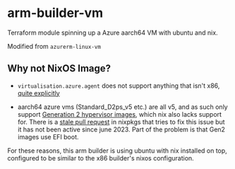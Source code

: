 <!--
SPDX-FileCopyrightText: 2022-2024 TII (SSRC) and the Ghaf contributors
SPDX-License-Identifier: Apache-2.0
-->

# arm-builder-vm

Terraform module spinning up a Azure aarch64 VM with ubuntu and nix.

Modified from `azurerm-linux-vm`

## Why not NixOS Image?

- `virtualisation.azure.agent` does not support anything that isn't x86, [quite explicitly](https://github.com/NixOS/nixpkgs/blob/master/nixos/modules/virtualisation/azure-agent.nix#L38)

- aarch64 azure vms (Standard_D2ps_v5 etc.) are all v5, and as such only support [Generation 2 hypervisor images](https://learn.microsoft.com/en-us/azure/virtual-machines/generation-2), which nix also lacks support for.
There is a [stale pull request](https://github.com/NixOS/nixpkgs/pull/236110) in nixpkgs that tries to fix this issue but it has not been active since june 2023. Part of the problem is that Gen2 images use EFI boot.

For these reasons, this arm builder is using ubuntu with nix installed on top, configured to be similar to the x86 builder's nixos configuration.
